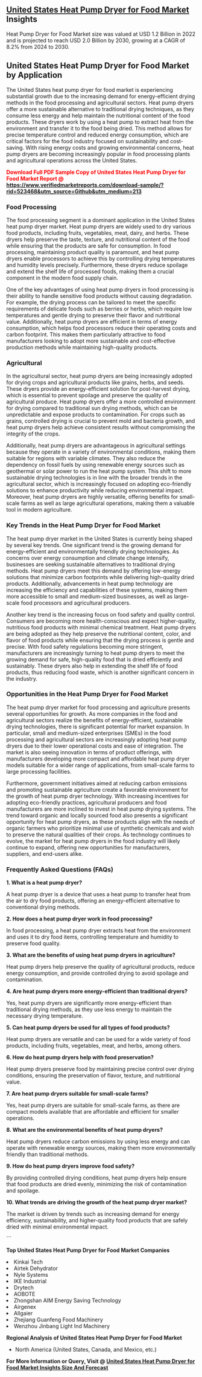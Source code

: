 <h2><a href="https://www.verifiedmarketreports.com/download-sample/?rid=523468&amp;utm_source=Github&amp;utm_medium=213" target="_blank">United States Heat Pump Dryer for Food Market</a> Insights</h2><p>Heat Pump Dryer for Food Market size was valued at USD 1.2 Billion in 2022 and is projected to reach USD 2.0 Billion by 2030, growing at a CAGR of 8.2% from 2024 to 2030.</p><p><h2>United States Heat Pump Dryer for Food Market by Application</h2><p>The United States heat pump dryer for food market is experiencing substantial growth due to the increasing demand for energy-efficient drying methods in the food processing and agricultural sectors. Heat pump dryers offer a more sustainable alternative to traditional drying techniques, as they consume less energy and help maintain the nutritional content of the food products. These dryers work by using a heat pump to extract heat from the environment and transfer it to the food being dried. This method allows for precise temperature control and reduced energy consumption, which are critical factors for the food industry focused on sustainability and cost-saving. With rising energy costs and growing environmental concerns, heat pump dryers are becoming increasingly popular in food processing plants and agricultural operations across the United States. <strong><p><span class=""><span style="color: #ff0000;"><strong>Download Full PDF Sample Copy of United States Heat Pump Dryer for Food Market Report</strong> @ </span><a href="https://www.verifiedmarketreports.com/download-sample/?rid=523468&amp;utm_source=Github&amp;utm_medium=213" target="_blank">https://www.verifiedmarketreports.com/download-sample/?rid=523468&amp;utm_source=Github&amp;utm_medium=213</a></span></p></strong></p><h3>Food Processing</h3><p>The food processing segment is a dominant application in the United States heat pump dryer market. Heat pump dryers are widely used to dry various food products, including fruits, vegetables, meat, dairy, and herbs. These dryers help preserve the taste, texture, and nutritional content of the food while ensuring that the products are safe for consumption. In food processing, maintaining product quality is paramount, and heat pump dryers enable processors to achieve this by controlling drying temperatures and humidity levels precisely. Furthermore, these dryers reduce spoilage and extend the shelf life of processed foods, making them a crucial component in the modern food supply chain.</p><p>One of the key advantages of using heat pump dryers in food processing is their ability to handle sensitive food products without causing degradation. For example, the drying process can be tailored to meet the specific requirements of delicate foods such as berries or herbs, which require low temperatures and gentle drying to preserve their flavor and nutritional value. Additionally, heat pump dryers are efficient in terms of energy consumption, which helps food processors reduce their operating costs and carbon footprint. This makes them particularly attractive to food manufacturers looking to adopt more sustainable and cost-effective production methods while maintaining high-quality products.</p><h3>Agricultural</h3><p>In the agricultural sector, heat pump dryers are being increasingly adopted for drying crops and agricultural products like grains, herbs, and seeds. These dryers provide an energy-efficient solution for post-harvest drying, which is essential to prevent spoilage and preserve the quality of agricultural produce. Heat pump dryers offer a more controlled environment for drying compared to traditional sun drying methods, which can be unpredictable and expose products to contamination. For crops such as grains, controlled drying is crucial to prevent mold and bacteria growth, and heat pump dryers help achieve consistent results without compromising the integrity of the crops.</p><p>Additionally, heat pump dryers are advantageous in agricultural settings because they operate in a variety of environmental conditions, making them suitable for regions with variable climates. They also reduce the dependency on fossil fuels by using renewable energy sources such as geothermal or solar power to run the heat pump system. This shift to more sustainable drying technologies is in line with the broader trends in the agricultural sector, which is increasingly focused on adopting eco-friendly solutions to enhance productivity while reducing environmental impact. Moreover, heat pump dryers are highly versatile, offering benefits for small-scale farms as well as large agricultural operations, making them a valuable tool in modern agriculture.</p><h3>Key Trends in the Heat Pump Dryer for Food Market</h3><p>The heat pump dryer market in the United States is currently being shaped by several key trends. One significant trend is the growing demand for energy-efficient and environmentally friendly drying technologies. As concerns over energy consumption and climate change intensify, businesses are seeking sustainable alternatives to traditional drying methods. Heat pump dryers meet this demand by offering low-energy solutions that minimize carbon footprints while delivering high-quality dried products. Additionally, advancements in heat pump technology are increasing the efficiency and capabilities of these systems, making them more accessible to small and medium-sized businesses, as well as large-scale food processors and agricultural producers.</p><p>Another key trend is the increasing focus on food safety and quality control. Consumers are becoming more health-conscious and expect higher-quality, nutritious food products with minimal chemical treatment. Heat pump dryers are being adopted as they help preserve the nutritional content, color, and flavor of food products while ensuring that the drying process is gentle and precise. With food safety regulations becoming more stringent, manufacturers are increasingly turning to heat pump dryers to meet the growing demand for safe, high-quality food that is dried efficiently and sustainably. These dryers also help in extending the shelf life of food products, thus reducing food waste, which is another significant concern in the industry.</p><h3>Opportunities in the Heat Pump Dryer for Food Market</h3><p>The heat pump dryer market for food processing and agriculture presents several opportunities for growth. As more companies in the food and agricultural sectors realize the benefits of energy-efficient, sustainable drying technologies, there is significant potential for market expansion. In particular, small and medium-sized enterprises (SMEs) in the food processing and agricultural sectors are increasingly adopting heat pump dryers due to their lower operational costs and ease of integration. The market is also seeing innovation in terms of product offerings, with manufacturers developing more compact and affordable heat pump dryer models suitable for a wider range of applications, from small-scale farms to large processing facilities.</p><p>Furthermore, government initiatives aimed at reducing carbon emissions and promoting sustainable agriculture create a favorable environment for the growth of heat pump dryer technology. With increasing incentives for adopting eco-friendly practices, agricultural producers and food manufacturers are more inclined to invest in heat pump drying systems. The trend toward organic and locally sourced food also presents a significant opportunity for heat pump dryers, as these products align with the needs of organic farmers who prioritize minimal use of synthetic chemicals and wish to preserve the natural qualities of their crops. As technology continues to evolve, the market for heat pump dryers in the food industry will likely continue to expand, offering new opportunities for manufacturers, suppliers, and end-users alike.</p><h3>Frequently Asked Questions (FAQs)</h3><p><strong>1. What is a heat pump dryer?</strong></p><p>A heat pump dryer is a device that uses a heat pump to transfer heat from the air to dry food products, offering an energy-efficient alternative to conventional drying methods.</p><p><strong>2. How does a heat pump dryer work in food processing?</strong></p><p>In food processing, a heat pump dryer extracts heat from the environment and uses it to dry food items, controlling temperature and humidity to preserve food quality.</p><p><strong>3. What are the benefits of using heat pump dryers in agriculture?</strong></p><p>Heat pump dryers help preserve the quality of agricultural products, reduce energy consumption, and provide controlled drying to avoid spoilage and contamination.</p><p><strong>4. Are heat pump dryers more energy-efficient than traditional dryers?</strong></p><p>Yes, heat pump dryers are significantly more energy-efficient than traditional drying methods, as they use less energy to maintain the necessary drying temperature.</p><p><strong>5. Can heat pump dryers be used for all types of food products?</strong></p><p>Heat pump dryers are versatile and can be used for a wide variety of food products, including fruits, vegetables, meat, and herbs, among others.</p><p><strong>6. How do heat pump dryers help with food preservation?</strong></p><p>Heat pump dryers preserve food by maintaining precise control over drying conditions, ensuring the preservation of flavor, texture, and nutritional value.</p><p><strong>7. Are heat pump dryers suitable for small-scale farms?</strong></p><p>Yes, heat pump dryers are suitable for small-scale farms, as there are compact models available that are affordable and efficient for smaller operations.</p><p><strong>8. What are the environmental benefits of heat pump dryers?</strong></p><p>Heat pump dryers reduce carbon emissions by using less energy and can operate with renewable energy sources, making them more environmentally friendly than traditional methods.</p><p><strong>9. How do heat pump dryers improve food safety?</strong></p><p>By providing controlled drying conditions, heat pump dryers help ensure that food products are dried evenly, minimizing the risk of contamination and spoilage.</p><p><strong>10. What trends are driving the growth of the heat pump dryer market?</strong></p><p>The market is driven by trends such as increasing demand for energy efficiency, sustainability, and higher-quality food products that are safely dried with minimal environmental impact.</p>```</p><p><strong>Top United States Heat Pump Dryer for Food Market Companies</strong></p><div data-test-id=""><p><li>Kinkai Tech</li><li> Airtek Dehydrator</li><li> Nyle Systems</li><li> IKE Industrial</li><li> Drytech</li><li> AOBOTE</li><li> Zhongshan AIM Energy Saving Technology</li><li> Airgenex</li><li> Allgaier</li><li> Zhejiang Guanfeng Food Machinery</li><li> Wenzhou Jinbang Light Ind Machinery</li></p><div><strong>Regional Analysis of&nbsp;United States Heat Pump Dryer for Food Market</strong></div><ul><li dir="ltr"><p dir="ltr">North America&nbsp;(United States, Canada, and Mexico, etc.)</p></li></ul><p><strong>For More Information or Query, Visit @&nbsp;</strong><strong><a href="https://www.verifiedmarketreports.com/product/heat-pump-dryer-for-food-market/?utm_source=Github&amp;utm_medium=213" target="_blank">United States Heat Pump Dryer for Food Market Insights Size And Forecast</a></strong></p></div>

